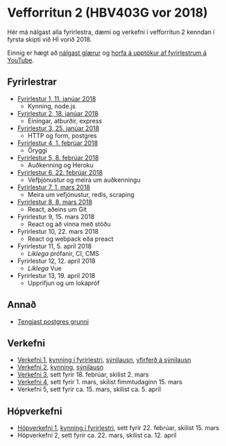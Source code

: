 # Vefforritun 2 (HBV403G vor 2018)

Hér má nálgast alla fyrirlestra, dæmi og verkefni í vefforritun 2 kenndan í fyrsta skipti við HÍ vorið 2018.

Einnig er hægt að [nálgast glærur](https://notendur.hi.is/~osk1/vefforritun2/2018/) og [horfa á upptökur af fyrirlestrum á YouTube](https://www.youtube.com/playlist?list=PLRj-ccg8iozwCJ0vsDZI7mBOVZcfwr3pZ).

## Fyrirlestrar

* [Fyrirlestur 1, 11. janúar 2018](fyrirlestrar/01/)
  - Kynning, node.js
* [Fyrirlestur 2, 18. janúar 2018](fyrirlestrar/02/)
  - Einingar, atburðir, express
* [Fyrirlestur 3, 25. janúar 2018](fyrirlestrar/03/)
  - HTTP og form, postgres
* [Fyrirlestur 4, 1. febrúar 2018](fyrirlestrar/04/)
  - Öryggi
* [Fyrirlestur 5, 8. febrúar 2018](fyrirlestrar/05/)
  - Auðkenning og Heroku
* [Fyrirlestur 6, 22. febrúar 2018](fyrirlestrar/06/)
  - Vefþjónustur og meira um auðkenningu
* [Fyrirlestur 7, 1. mars 2018](fyrirlestrar/07/)
  - Meira um vefjónustur, redis, scraping
* [Fyrirlestur 8, 8. mars 2018](fyrirlestrar/08/)
  - React, aðeins um Git
* Fyrirlestur 9, 15. mars 2018
  - React og að vinna með stöðu
* Fyrirlestur 10, 22. mars 2018
  - React og webpack eða preact
* Fyrirlestur 11, 5. apríl 2018
  - _Líklega_ prófanir, CI, CMS
* Fyrirlestur 12, 12. apríl 2018
  - _Líklega_ Vue
* Fyrirlestur 13, 19. apríl 2018
  - Upprifjun og um lokapróf

## Annað

* [Tengjast postgres grunni](postgres.md)

## Verkefni

* [Verkefni 1](https://github.com/vefforritun/vef2-2018-v1), [kynning í fyrirlestri](https://youtu.be/RpyM9Uisx1M?t=2639), [sýnilausn](https://github.com/vefforritun/vef2-2018-v1-synilausn), [yfirferð á sýnilausn](https://youtu.be/vQgB9zBtV68)
* [Verkefni 2](https://github.com/vefforritun/vef2-2018-v2), [kynning](https://youtu.be/wtcKyTTvOB4), [sýnilausn](https://github.com/vefforritun/vef2-2018-v2-synilausn)
* [Verkefni 3](https://github.com/vefforritun/vef2-2018-v3), sett fyrir 18. febrúar, skilist 2. mars
* [Verkefni 4](https://github.com/vefforritun/vef2-2018-v4), sett fyrir 1. mars, skilist fimmtudaginn 15. mars
* Verkefni 5, sett fyrir ca. 15. mars, skilist ca. 5. apríl

## Hópverkefni

* [Hópverkefni 1](https://github.com/vefforritun/vef2-2018-h1), [kynning í fyrirlestri](https://youtu.be/ZRegsWQ74f4?t=2436), sett fyrir 22. febrúar, skilist 15. mars
* Hópverkefni 2, sett fyrir ca. 22. mars, skilist ca. 12. apríl
